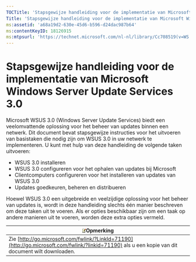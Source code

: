 ```yaml
---
TOCTitle: 'Stapsgewijze handleiding voor de implementatie van Microsoft Windows Server Update Services 3.0'
Title: 'Stapsgewijze handleiding voor de implementatie van Microsoft Windows Server Update Services 3.0'
ms:assetid: 'a68a19d2-630e-45d6-b596-d24dac987b64'
ms:contentKeyID: 18126915
ms:mtpsurl: 'https://technet.microsoft.com/nl-nl/library/Cc708519(v=WS.10)'
---
```


Stapsgewijze handleiding voor de implementatie van Microsoft Windows Server Update Services 3.0
===============================================================================================

Microsoft WSUS 3.0 (Windows Server Update Services) biedt een veelomvattende oplossing voor het beheer van updates binnen een netwerk. Dit document bevat stapsgewijze instructies voor het uitvoeren van basistaken die nodig zijn om WSUS 3.0 in uw netwerk te implementeren. U kunt met hulp van deze handleiding de volgende taken uitvoeren:

-   WSUS 3.0 installeren
-   WSUS 3.0 configureren voor het ophalen van updates bij Microsoft
-   Clientcomputers configureren voor het installeren van updates van WSUS 3.0
-   Updates goedkeuren, beheren en distribueren

Hoewel WSUS 3.0 een uitgebreide en veelzijdige oplossing voor het beheer van updates is, wordt in deze handleiding slechts één manier beschreven om deze taken uit te voeren. Als er opties beschikbaar zijn om een taak op andere manieren uit te voeren, worden deze extra opties vermeld.

| ![](images/Cc708519.note(WS.10).gif)Opmerking                                                                         |
|----------------------------------------------------------------------------------------------------------------------------------------------------|
| Zie [http://go.microsoft.com/fwlink/?LinkId=71190](http://go.microsoft.com/fwlink/?linkid=71190) als u een kopie van dit document wilt downloaden. |
